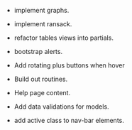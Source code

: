 * implement graphs.
* implement ransack.

* refactor tables views into partials.
* bootstrap alerts.
* Add rotating plus buttons when hover
* Build out routines.
* Help page content.
* Add data validations for models.
* add active class to nav-bar elements.
